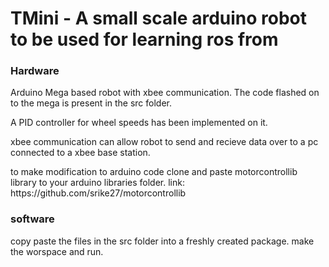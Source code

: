 <h1> TMini - A small scale arduino robot to be used for learning ros from </h1>

<h3> Hardware </h3>
<p> Arduino Mega based robot with xbee communication. The code flashed on to the mega is present in the src folder.
</p>
<p> A PID controller for wheel speeds has been implemented on it. </p>
<p> xbee communication can allow robot to send and recieve data over to a pc connected to a xbee base station.</p>
<p> to make modification to arduino code clone and paste motorcontrollib library to your arduino libraries folder. link: https://github.com/srike27/motorcontrollib </p>

<h3>software</h3>
<p>copy paste the files in the src folder into a freshly created package. make the worspace and run. </p> 
